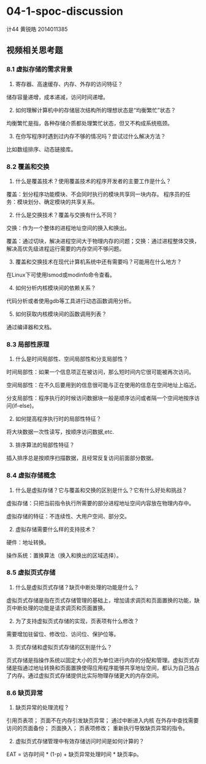 # 04-1-spoc-discussion

计44 黄锐皓 2014011385

## 视频相关思考题

### 8.1 虚拟存储的需求背景

1. 寄存器、高速缓存、内存、外存的访问特征？

储存容量递增，成本递减，访问时间递增。

2. 如何理解计算机中的存储层次结构所的理想状态是“均衡繁忙”状态？

均衡繁忙是指，各种存储介质都处理繁忙状态，但又不构成系统瓶颈。

3. 在你写程序时遇到过内存不够的情况吗？尝试过什么解决方法？

比如数组排序、动态链接库。

### 8.2 覆盖和交换

1. 什么是覆盖技术？使用覆盖技术的程序开发者的主要工作是什么？

覆盖：划分程序功能模块、不会同时执行的模块共享同一块内存。
程序员的任务：模块划分、确定模块的共享关系。

2. 什么是交换技术？覆盖与交换有什么不同？

交换：作为一个整体的进程地址空间的换入和换出。

覆盖：通过切块，解决进程空间大于物理内存的问题；交换：通过进程整体交换，解决高优先级进程运行需要的内存空间不够问题。

3. 覆盖和交换技术在现代计算机系统中还有需要吗？可能用在什么地方？

在Linux下可使用lsmod或modinfo命令查看。

4. 如何分析内核模块间的依赖关系？

代码分析或者使用gdb等工具进行动态函数调用分析。

5. 如何获取内核模块间的函数调用列表？

通过编译器和文档。

### 8.3 局部性原理

1. 什么是时间局部性、空间局部性和分支局部性？

时间局部性：如果一个信息项正在被访问，那么短时间内它很可能被再次访问。 

空间局部性：在不久后要用到的信息很可能与正在使用的信息在空间地址上临近。

分支局部性：程序执行的时候访问数据块一般是顺序访问或者隔一个空间地按序访问(if-else)。

2. 如何提高程序执行时的局部性特征？

将大块数据一次性读写，按顺序访问数据,etc.

3. 排序算法的局部性特征？

插入排序总是按顺序扫描数据，且经常反复访问前面部分数据。

### 8.4 虚拟存储概念

1. 什么是虚拟存储？它与覆盖和交换的区别是什么？它有什么好处和挑战？

虚拟存储：只把当前指令执行所需要的部分进程地址空间内容放在物理内存中。

虚拟存储的特征：不连续性、大用户空间、部分交。

2. 虚拟存储需要什么样的支持技术？

硬件：地址转换。

操作系统：置换算法（换入和换出的区域选择）。

### 8.5 虚拟页式存储

1. 什么是虚拟页式存储？缺页中断处理的功能是什么？

虚拟页式存储是指在页式存储管理的基础上，增加请求调页和页面置换的功能，缺页中断处理的功能是请求调页和页面置换。

2. 为了支持虚拟页式存储的实现，页表项有什么修改？

需要增加驻留位、修改位、访问位、保护位等。

3. 页式存储和虚拟页式存储的区别是什么？

页式存储是指操作系统以固定大小的页为单位进行内存的分配和管理。虚拟页式存储是指通过地址转换和页面置换使得应用程序能够共享地址空间，都认为自己独占了内存。通过虚拟页式存储提供比实际物理存储更大的内存空间。

### 8.6 缺页异常

1. 缺页异常的处理流程？

引用页表项； 页面不在内存引发缺页异常； 通过中断进入内核 在外存中查找需要访问的页面备份； 页面换入； 页表项修改； 重新执行导致缺页异常的指令。

2. 虚拟页式存储管理中有效存储访问时间是如何计算的？

EAT = 访存时间 * (1-p) + 缺页异常处理时间 * 缺页率p。